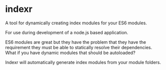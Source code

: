 # indexr
A tool for dynamically creating index modules for your ES6 modules.

For use during development of a node.js based application.

ES6 modules are great but they have the problem that they have the requirement they must be able to statically resolve their dependencies. What if you have dynamic modules that should be autoloaded? 

Indexr will automatically generate index modules from your module folders.


